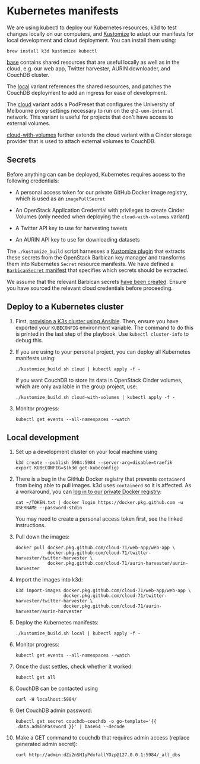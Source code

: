 # Kubernetes manifests

We are using kubectl to deploy our Kubernetes resources, k3d to test changes
locally on our computers, and [Kustomize][kustomize] to adapt our manifests for
local development and cloud deployment. You can install them using:

    brew install k3d kustomize kubectl

[base](./base) contains shared resources that are useful locally as well as in
the cloud, e.g. our web app, Twitter harvester, AURIN downloader, and CouchDB
cluster.

The [local](./local) variant references the shared resources, and patches the
CouchDB deployment to add an ingress for ease of development.

The [cloud](./cloud) variant adds a PodPreset that configures the University of
Melbourne proxy settings necessary to run on the `qh2-uom-internal` network.
This variant is useful for projects that don't have access to external volumes.

[cloud-with-volumes](./cloud-with-volumes) further extends the cloud variant
with a Cinder storage provider that is used to attach external volumes to
CouchDB.

## Secrets

Before anything can can be deployed, Kubernetes requires access to the
following credentials:

* A personal access token for our private GitHub Docker image registry, which
  is used as an `imagePullSecret`

* An OpenStack Application Credential with privileges to create Cinder Volumes
  (only needed when deploying the `cloud-with-volumes` variant)

* A Twitter API key to use for harvesting tweets

* An AURIN API key to use for downloading datasets

The `./kustomize_build` script harnesses a [Kustomize plugin][plugin] that
extracts these secrets from the OpenStack Barbican key manager and transforms
them into Kubernetes `Secret` resource manifests. We have defined a
[`BarbicanSecret` manifest](./base/barbican-secret-generator.yml) that
specifies which secrets should be extracted.

We assume that the relevant Barbican secrets [have been created](./SECRETS.md).
Ensure you have sourced the relevant cloud credentials before proceeding.

## Deploy to a Kubernetes cluster

1. First, [provision a K3s cluster using Ansible](../ansible). Then, ensure you
   have exported your `KUBECONFIG` environment variable. The command to do this
   is printed in the last step of the playbook.  Use `kubectl cluster-info` to
   debug this.

2. If you are using to your personal project, you can deploy all Kubernetes
   manifests using:

       ./kustomize_build.sh cloud | kubectl apply -f -

   If you want CouchDB to store its data in OpenStack Cinder volumes, which are
   only available in the group project, use:

       ./kustomize_build.sh cloud-with-volumes | kubectl apply -f -

3. Monitor progress:

       kubectl get events --all-namespaces --watch

## Local development

1. Set up a development cluster on your local machine using

       k3d create --publish 5984:5984 --server-arg=disable=traefik
       export KUBECONFIG=$(k3d get-kubeconfig)

2. There is a bug in the GitHub Docker registry that prevents `containerd` from
   being able to pull images. k3d uses `containerd` so it is affected. As a
   workaround, you can [log in to our private Docker registry][docker-login]:

       cat ~/TOKEN.txt | docker login https://docker.pkg.github.com -u USERNAME --password-stdin

   You may need to create a personal access token first, see the linked
   instructions.

3. Pull down the images:

       docker pull docker.pkg.github.com/cloud-71/web-app/web-app \
                   docker.pkg.github.com/cloud-71/twitter-harvester/twitter-harvester \
                   docker.pkg.github.com/cloud-71/aurin-harvester/aurin-harvester

4. Import the images into k3d:

       k3d import-images docker.pkg.github.com/cloud-71/web-app/web-app \
                         docker.pkg.github.com/cloud-71/twitter-harvester/twitter-harvester \
                         docker.pkg.github.com/cloud-71/aurin-harvester/aurin-harvester

5. Deploy the Kubernetes manifests:

       ./kustomize_build.sh local | kubectl apply -f -

6. Monitor progress:

       kubectl get events --all-namespaces --watch

7. Once the dust settles, check whether it worked:

       kubectl get all

8. CouchDB can be contacted using

       curl -H localhost:5984/

9. Get CouchDB admin password:

       kubectl get secret couchdb-couchdb -o go-template='{{ .data.adminPassword }}' | base64 --decode

10. Make a GET command to couchdb that requires admin access (replace generated admin secret):

        curl http://admin:dZi2nSHIyPdxfallYOzp@127.0.0.1:5984/_all_dbs

[docker-login]: https://help.github.com/en/packages/using-github-packages-with-your-projects-ecosystem/configuring-docker-for-use-with-github-packages#authenticating-to-github-packages
[kustomize]: https://kustomize.io
[gh-token]: https://help.github.com/en/github/authenticating-to-github/creating-a-personal-access-token-for-the-command-line
[plugin]: ./kustomize_plugins/group71/barbicansecret/BarbicanSecret
